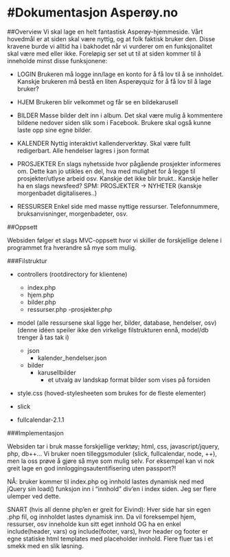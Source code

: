 #Dokumentasjon Asperøy.no
===========================

##Overview
Vi skal lage en helt fantastisk Asperøy-hjemmeside. Vårt hovedmål er at siden skal være nyttig, og at folk faktisk bruker den. Disse kravene burde vi alltid ha i bakhodet når vi vurderer om en funksjonalitet skal være med eller ikke. Foreløpig ser set ut til at siden kommer til å inneholde minst disse funksjonene:

- LOGIN
Brukeren må logge inn/lage en konto for å få lov til å se innholdet.
Kanskje brukeren må bestå en liten Asperøyquiz for å få lov til å lage bruker? 

- HJEM
Brukeren blir velkommet og får se en bildekarusell

- BILDER 
Masse bilder delt inn i album. Det skal være mulig å kommentere bildene nedover siden slik som i Facebook. Brukere skal også kunne laste opp sine egne bilder. 

- KALENDER
Nyttig interaktivt kallenderverktøy. Skal være fullt redigerbart. Alle hendelser lagres i json format

- PROSJEKTER
En slags nyhetsside hvor pågående prosjekter informeres om. Dette kan jo utikles en del, hva med mulighet for å legge til prosjekter/utlyse arbeid osv. Kanskje det ikke blir brukt.. Kanskje heller ha en slags newsfeed? SPM: PROSJEKTER -> NYHETER (kanskje morgenbadet digitaliseres..)

- RESSURSER
Enkel side med masse nyttige ressurser. Telefonnummere, bruksanvisninger, morgenbadeter, osv. 

##Oppsett

Websiden følger et slags MVC-oppsett hvor vi skiller de forskjellige delene i programmet fra hverandre så mye som mulig.  

###Filstruktur

- controllers   (rootdirectory for klientene)
  - index.php
  - hjem.php
  - bilder.php
  - ressurser.php
  -prosjekter.php

- model (alle ressursene skal ligge her, bilder, database, hendelser, osv)
	   (denne idéen speiler ikke den virkelige filstrukturen ennå, model/db trenger å tas tak i)
  - json
    - kalender_hendelser.json    
  - bilder
    - karusellbilder
      - et utvalg av landskap format bilder som vises på forsiden

- style.css (hoved-stylesheeten som brukes for de fleste elementer)

- slick
- fullcalendar-2.1.1

###Implementasjon

Websiden tar i bruk masse forskjellige verktøy; html, css, javascript/jquery, php, db++…
Vi bruker noen tilleggsmoduler (slick, fullcalendar, node, ++), men la oss prøve å gjøre så mye som mulig selv. For eksempel kan vi nok greit lage en god innloggingsautentifisering uten passport?!

NÅ: bruker kommer til index.php og innhold lastes dynamisk ned med jQuery sin load() funksjon inn i “innhold” div’en i index siden. Jeg ser flere ulemper ved dette. 

SNART (hvis all denne php’en er greit for Eivind): Hver side har sin egen .php fil, og innholdet lastes dynamisk inn. Da vil foreksempel hjem, ressurser, osv inneholde kun sitt eget innhold OG ha en enkel include(header, vars) og include(footer, vars), hvor header og footer er egne statiske html templates med placeholder innhold. Flere fluer tas i et smekk med en slik løsning. 
